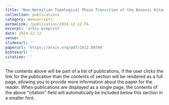 ```yaml
---
title: "Non-Hermitian Topological Phase Transition of the Bosonic Kitaev Chain"
collection: publications
category: manuscripts
permalink: /publication/2024-12-12-TA
excerpt: 'arXiv preprint'
date: 2024-12-12
venue: ''
slidesurl: ''
paperurl: 'https://arxiv.org/pdf/2412.09744'
bibtexurl: ''
citation: ''
---
```

The contents above will be part of a list of publications, if the user clicks the link for the publication than the contents of section will be rendered as a full page, allowing you to provide more information about the paper for the reader. When publications are displayed as a single page, the contents of the above "citation" field will automatically be included below this section in a smaller font.
